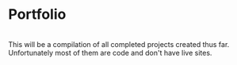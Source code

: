 # Portfolio
<br>
This will be a compilation of all completed projects created thus far. Unfortunately most of them are code and don't have live sites.
<br>
